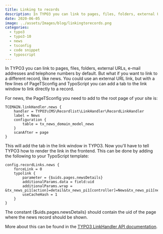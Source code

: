 ```yaml
---
title: Linking to records
description: In TYPO3 you can link to pages, files, folders, external URLs, e-mail addresses and telephone numbers by default. But what if you want to link to a different record, like news. You could use an external URL link, but with a few lines of page TS config and TypoScript you can add a tab to the link window to link directly to a record.
date: 2020-06-05
image: ../assets/Images/blog/linkingtorecords.png
categories:
  - typo3
  - typo3-10
  - news
  - tsconfig
  - code snippet
  - typoscript
---
```

In TYPO3 you can link to pages, files, folders, external URLs, e-mail addresses and telephone numbers by default. But what if you want to link to a different record, like news. You could use an external URL link, but with a few lines of PageTSconfig and TypoScript you can add a tab to the link window to link directly to a record.

For news, the PageTSconfig you need to add to the root page of your site is:

```
TCEMAIN.linkHandler.news {
    handler = TYPO3\CMS\Recordlist\LinkHandler\RecordLinkHandler
    label = News
    configuration {
        table = tx_news_domain_model_news
    }
    scanAfter = page
}
```

This will add the tab in the link window in TYPO3. Now you'll have to tell TYPO3 how to render the link in the frontend. This can be done by adding the following to your TypoScript template:

```
config.recordLinks.news {
    forceLink = 0
    typolink {
        parameter = {$uids.pages.newsDetails}
        additionalParams.data = field:uid
        additionalParams.wrap = &tx_news_pi1[action]=detail&tx_news_pi1[controller]=News&tx_news_pi1[news]=|
        useCacheHash = 1
    }
}
```

The constant {$uids.pages.newsDetails} should contain the uid of the page where the news record should be shown.

More about this can be found in the [TYPO3 LinkHandler API documentation](https://docs.typo3.org/m/typo3/reference-coreapi/10.4/en-us/ApiOverview/LinkBrowser/Linkhandler/Index.html).
